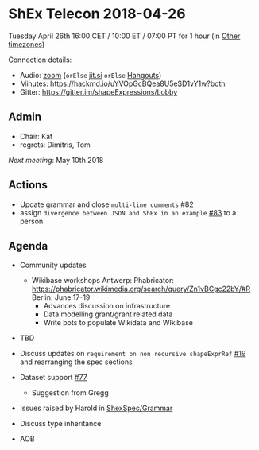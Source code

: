 # ShEx Telecon 2018-04-26

Tuesday April 26th 16:00 CET / 10:00 ET / 07:00 PT for 1 hour (in [Other timezones](https://www.timeanddate.com/worldclock/fixedtime.html?msg=ShEx+CG&iso=20180426T16&p1=195&ah=1))

Connection details:

* Audio: [zoom](https://zoom.us/j/441496948) (`orElse` [jit.si](https://meet.jit.si/ShEx) `orElse` [Hangouts](http://tinyurl.com/ShEx-hangouts))
* Minutes: https://hackmd.io/uYVOpGcBQea8U5eSD1vY1w?both
* Gitter: https://gitter.im/shapeExpressions/Lobby

## Admin

 * Chair: Kat
 * regrets: Dimitris, Tom

*Next meeting*: May 10th 2018

## Actions
 * Update grammar and close `multi-line comments` #82
 * assign `divergence between JSON and ShEx in an example` [#83](https://github.com/shexSpec/shex/issues/83) to a person

## Agenda
 * Community updates 
   * Wikibase workshops
   Antwerp: Phabricator: https://phabricator.wikimedia.org/search/query/Zn1vBCgc22bY/#R
   Berlin: June 17-19
     *  Advances discussion on infrastructure 
     *  Data modelling grant/grant related data 
     *  Write bots to populate Wikidata and WIkibase 

 * TBD
 * Discuss updates on `requirement on non recursive shapeExprRef` [#19](https://github.com/shexSpec/spec/pull/19) and rearranging the spec sections
 * Dataset support [#77](https://github.com/shexSpec/shex/issues/77)
   * Suggestion from Gregg
 * Issues raised by Harold in [ShexSpec/Grammar](https://github.com/shexSpec/grammar/issues)
 * Discuss type inheritance
 * AOB 
